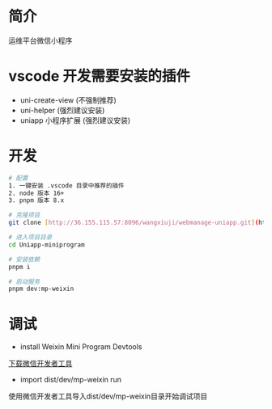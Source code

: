 # 简介

运维平台微信小程序

# vscode 开发需要安装的插件

- uni-create-view (不强制推荐)
- uni-helper (强烈建议安装)
- uniapp 小程序扩展 (强烈建议安装)

# 开发

```bash
# 配置
1. 一键安装 .vscode 目录中推荐的插件
2. node 版本 16+
3. pnpm 版本 8.x

# 克隆项目
git clone [http://36.155.115.57:8096/wangxiuji/webmanage-uniapp.git](https://github.com/Terminator957/Uniapp-miniprogram.git)

# 进入项目目录
cd Uniapp-miniprogram

# 安装依赖
pnpm i

# 启动服务
pnpm dev:mp-weixin
```

# 调试

- install  Weixin Mini Program Devtools

[下载微信开发者工具](https://developers.weixin.qq.com/miniprogram/dev/devtools/devtools.html)

-  import dist/dev/mp-weixin run

使用微信开发者工具导入dist/dev/mp-weixin目录开始调试项目
